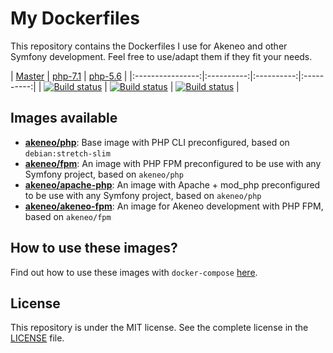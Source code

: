# My Dockerfiles

This repository contains the Dockerfiles I use for Akeneo and other Symfony development. Feel free to use/adapt them if they fit your needs.

| [Master][Master] | [php-7.1][php-7.1] | [php-5.6][php-5.6] |
|:----------------:|:----------:|:----------:|:----------:|
| [![Build status][Master image]][Master] | [![Build status][php-7.1 image]][php-7.1] | [![Build status][php-5.6 image]][php-5.6] |

  [Master image]: https://travis-ci.org/akeneo/Dockerfiles.svg?branch=master
  [Master]: https://travis-ci.org/akeneo/Dockerfiles/tree/master
  [php-7.1 image]: https://travis-ci.org/akeneo/Dockerfiles.svg?branch=php-7.1
  [php-7.1]: https://travis-ci.org/akeneo/Dockerfiles/tree/php-7.1
  [php-5.6 image]: https://travis-ci.org/akeneo/Dockerfiles.svg?branch=php-5.6
  [php-5.6]: https://travis-ci.org/akeneo/Dockerfiles/tree/php-5.6

## Images available

- [**akeneo/php**](php/README.md): Base image with PHP CLI preconfigured, based on `debian:stretch-slim`
- [**akeneo/fpm**](fpm/README.md): An image with PHP FPM preconfigured to be use with any Symfony project, based on `akeneo/php`
- [**akeneo/apache-php**](apache-php/README.md): An image with Apache + mod_php preconfigured to be use with any Symfony project, based on `akeneo/php`
- [**akeneo/akeneo-fpm**](akeneo-fpm/README.md): An image for Akeneo development with PHP FPM, based on `akeneo/fpm`

## How to use these images?

Find out how to use these images with `docker-compose` [here](https://github.com/akeneo/Dockerfiles/blob/master/Docs/getting-started.md).

## License

This repository is under the MIT license. See the complete license in the [LICENSE](https://github.com/akeneo/Dockerfiles/blob/master/LICENSE) file.

